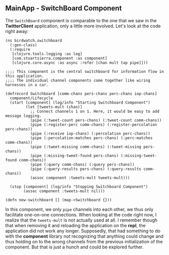## MainApp - SwitchBoard Component

The ````SwitchBoard```` component is comparable to the one that we saw in the **TwitterClient** application, only a little more involved. Let's look at the code right away:

~~~
(ns birdwatch.switchboard
  (:gen-class)
  (:require
   [clojure.tools.logging :as log]
   [com.stuartsierra.component :as component]
   [clojure.core.async :as async :refer [chan mult tap pipe]]))

;;;; This component is the central switchboard for information flow in this application.
;;;; The individual channel components come together like wiring harnesses in a car.

(defrecord Switchboard [comm-chans pers-chans perc-chans iop-chans]
  component/Lifecycle
  (start [component] (log/info "Starting Switchboard Component")
         (let [tweets-mult (chan)]
           ;; Connect channels 1 on 1. Here, it would be easy to add message logging.
           (pipe (:tweet-count pers-chans) (:tweet-count comm-chans))
           (pipe (:register-perc comm-chans) (:register-percolation perc-chans))
           (pipe (:receive iop-chans) (:percolation perc-chans))
           (pipe (:percolation-matches perc-chans) (:perc-matches comm-chans))
           (pipe (:tweet-missing comm-chans) (:tweet-missing pers-chans))
           (pipe (:missing-tweet-found pers-chans) (:missing-tweet-found comm-chans))
           (pipe (:query comm-chans) (:query pers-chans))
           (pipe (:query-results pers-chans) (:query-results comm-chans))
           (assoc component :tweets-mult tweets-mult)))

  (stop [component] (log/info "Stopping Switchboard Component")
        (assoc component :tweets-mult nil)))

(defn new-switchboard [] (map->Switchboard {}))
~~~

In this component, we only ````pipe```` channels into each other, we thus only facilitate one-on-one connections. When looking at the code right now, I realize that the ````tweets-mult```` is not actually used at all. I remember though that when removing it and reloading the application on the **repl**, the application did not work any longer. Supposedly, that had something to do with the **component** library not recognizing that anything could change and thus holding on to the wrong channels from the previous initialization of the component. But that is just a hunch and could be explored further.

